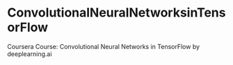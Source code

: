 # ConvolutionalNeuralNetworksinTensorFlow
Coursera Course: Convolutional Neural Networks in TensorFlow by deeplearning.ai
